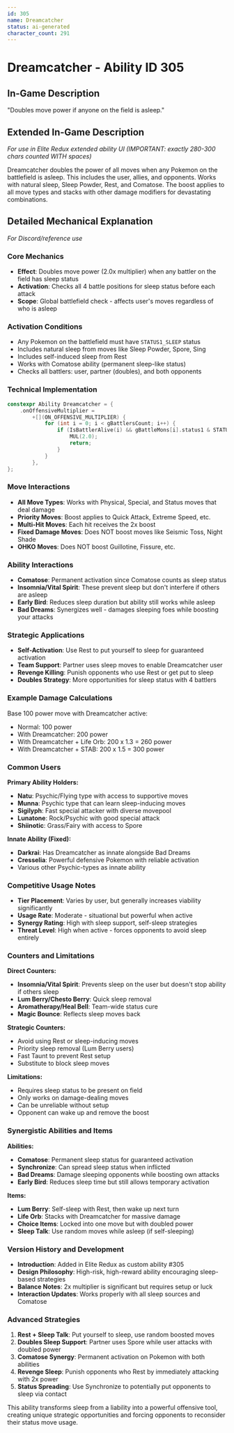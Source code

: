 ```yaml
---
id: 305
name: Dreamcatcher
status: ai-generated
character_count: 291
---
```


# Dreamcatcher - Ability ID 305

## In-Game Description
"Doubles move power if anyone on the field is asleep."

## Extended In-Game Description
*For use in Elite Redux extended ability UI (IMPORTANT: exactly 280-300 chars counted WITH spaces)*

Dreamcatcher doubles the power of all moves when any Pokemon on the battlefield is asleep. This includes the user, allies, and opponents. Works with natural sleep, Sleep Powder, Rest, and Comatose. The boost applies to all move types and stacks with other damage modifiers for devastating combinations.

## Detailed Mechanical Explanation
*For Discord/reference use*

### Core Mechanics
- **Effect**: Doubles move power (2.0x multiplier) when any battler on the field has sleep status
- **Activation**: Checks all 4 battle positions for sleep status before each attack
- **Scope**: Global battlefield check - affects user's moves regardless of who is asleep

### Activation Conditions
- Any Pokemon on the battlefield must have `STATUS1_SLEEP` status
- Includes natural sleep from moves like Sleep Powder, Spore, Sing
- Includes self-induced sleep from Rest
- Works with Comatose ability (permanent sleep-like status)
- Checks all battlers: user, partner (doubles), and both opponents

### Technical Implementation
```cpp
constexpr Ability Dreamcatcher = {
    .onOffensiveMultiplier =
        +[](ON_OFFENSIVE_MULTIPLIER) {
            for (int i = 0; i < gBattlersCount; i++) {
                if (IsBattlerAlive(i) && gBattleMons[i].status1 & STATUS1_SLEEP) {
                    MUL(2.0);
                    return;
                }
            }
        },
};
```

### Move Interactions
- **All Move Types**: Works with Physical, Special, and Status moves that deal damage
- **Priority Moves**: Boost applies to Quick Attack, Extreme Speed, etc.
- **Multi-Hit Moves**: Each hit receives the 2x boost
- **Fixed Damage Moves**: Does NOT boost moves like Seismic Toss, Night Shade
- **OHKO Moves**: Does NOT boost Guillotine, Fissure, etc.

### Ability Interactions
- **Comatose**: Permanent activation since Comatose counts as sleep status
- **Insomnia/Vital Spirit**: These prevent sleep but don't interfere if others are asleep
- **Early Bird**: Reduces sleep duration but ability still works while asleep
- **Bad Dreams**: Synergizes well - damages sleeping foes while boosting your attacks

### Strategic Applications
- **Self-Activation**: Use Rest to put yourself to sleep for guaranteed activation
- **Team Support**: Partner uses sleep moves to enable Dreamcatcher user
- **Revenge Killing**: Punish opponents who use Rest or get put to sleep
- **Doubles Strategy**: More opportunities for sleep status with 4 battlers

### Example Damage Calculations
Base 100 power move with Dreamcatcher active:
- Normal: 100 power
- With Dreamcatcher: 200 power
- With Dreamcatcher + Life Orb: 200 x 1.3 = 260 power
- With Dreamcatcher + STAB: 200 x 1.5 = 300 power

### Common Users
**Primary Ability Holders:**
- **Natu**: Psychic/Flying type with access to supportive moves
- **Munna**: Psychic type that can learn sleep-inducing moves
- **Sigilyph**: Fast special attacker with diverse movepool
- **Lunatone**: Rock/Psychic with good special attack
- **Shiinotic**: Grass/Fairy with access to Spore

**Innate Ability (Fixed):**
- **Darkrai**: Has Dreamcatcher as innate alongside Bad Dreams
- **Cresselia**: Powerful defensive Pokemon with reliable activation
- Various other Psychic-types as innate ability

### Competitive Usage Notes
- **Tier Placement**: Varies by user, but generally increases viability significantly
- **Usage Rate**: Moderate - situational but powerful when active
- **Synergy Rating**: High with sleep support, self-sleep strategies
- **Threat Level**: High when active - forces opponents to avoid sleep entirely

### Counters and Limitations
**Direct Counters:**
- **Insomnia/Vital Spirit**: Prevents sleep on the user but doesn't stop ability if others sleep
- **Lum Berry/Chesto Berry**: Quick sleep removal
- **Aromatherapy/Heal Bell**: Team-wide status cure
- **Magic Bounce**: Reflects sleep moves back

**Strategic Counters:**
- Avoid using Rest or sleep-inducing moves
- Priority sleep removal (Lum Berry users)
- Fast Taunt to prevent Rest setup
- Substitute to block sleep moves

**Limitations:**
- Requires sleep status to be present on field
- Only works on damage-dealing moves
- Can be unreliable without setup
- Opponent can wake up and remove the boost

### Synergistic Abilities and Items
**Abilities:**
- **Comatose**: Permanent sleep status for guaranteed activation
- **Synchronize**: Can spread sleep status when inflicted
- **Bad Dreams**: Damage sleeping opponents while boosting own attacks
- **Early Bird**: Reduces sleep time but still allows temporary activation

**Items:**
- **Lum Berry**: Self-sleep with Rest, then wake up next turn
- **Life Orb**: Stacks with Dreamcatcher for massive damage
- **Choice Items**: Locked into one move but with doubled power
- **Sleep Talk**: Use random moves while asleep (if self-sleeping)

### Version History and Development
- **Introduction**: Added in Elite Redux as custom ability #305
- **Design Philosophy**: High-risk, high-reward ability encouraging sleep-based strategies
- **Balance Notes**: 2x multiplier is significant but requires setup or luck
- **Interaction Updates**: Works properly with all sleep sources and Comatose

### Advanced Strategies
1. **Rest + Sleep Talk**: Put yourself to sleep, use random boosted moves
2. **Doubles Sleep Support**: Partner uses Spore while user attacks with doubled power
3. **Comatose Synergy**: Permanent activation on Pokemon with both abilities
4. **Revenge Sleep**: Punish opponents who Rest by immediately attacking with 2x power
5. **Status Spreading**: Use Synchronize to potentially put opponents to sleep via contact

This ability transforms sleep from a liability into a powerful offensive tool, creating unique strategic opportunities and forcing opponents to reconsider their status move usage.